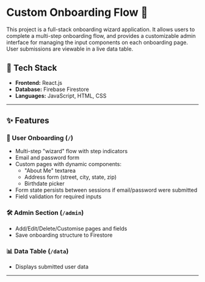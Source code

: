 # Custom Onboarding Flow 🧭

This project is a full-stack onboarding wizard application. It allows users to complete a multi-step onboarding flow, and provides a customizable admin interface for managing the input components on each onboarding page. User submissions are viewable in a live data table.

## 🧱 Tech Stack

- **Frontend:** React.js
- **Database:** Firebase Firestore
- **Languages:** JavaScript, HTML, CSS

---

## ✨ Features

### 👤 User Onboarding (`/`)

- Multi-step "wizard" flow with step indicators
- Email and password form
- Custom pages with dynamic components:
  - "About Me" textarea
  - Address form (street, city, state, zip)
  - Birthdate picker
- Form state persists between sessions if email/password were submitted
- Field validation for required inputs

### 🛠️ Admin Section (`/admin`)

- Add/Edit/Delete/Customise pages and fields
- Save onboarding structure to Firestore

### 📊 Data Table (`/data`)

- Displays submitted user data

---
